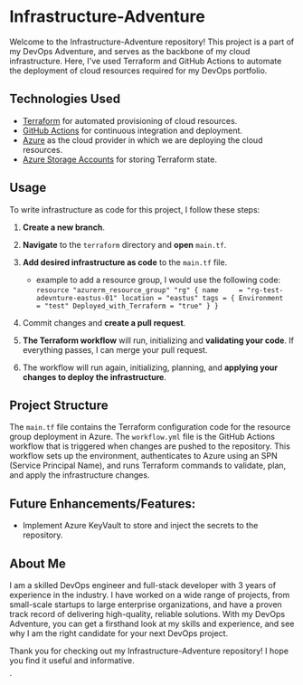 # Infrastructure-Adventure

Welcome to the Infrastructure-Adventure repository! This project is a part of my DevOps Adventure, and serves as the backbone of my cloud infrastructure. Here, I've used Terraform and GitHub Actions to automate the deployment of cloud resources required for my DevOps portfolio.

## Technologies Used

- [Terraform](https://www.terraform.io/) for automated provisioning of cloud resources.
- [GitHub Actions](https://docs.github.com/en/actions) for continuous integration and deployment.
- [Azure](https://azure.microsoft.com/en-us/) as the cloud provider in which we are deploying the cloud resources.
- [Azure Storage Accounts](https://docs.microsoft.com/en-us/azure/storage/common/storage-account-overview) for storing Terraform state.

## Usage

To write infrastructure as code for this project, I follow these steps:

1. **Create a new branch**.
2. **Navigate** to the `terraform` directory and **open** `main.tf`.
3. **Add desired infrastructure as code** to the `main.tf` file.

   - example to add a resource group, I would use the following code:
     `resource "azurerm_resource_group" "rg" {
   name     = "rg-test-adevnture-eastus-01"
   location = "eastus"
   tags = {
      Environment             = "test"
      Deployed_with_Terraform = "true"
   }
}`

4. Commit changes and **create a pull request**.
5. **The Terraform workflow** will run, initializing and **validating your code**. If everything passes, I can merge your pull request.
6. The workflow will run again, initializing, planning, and **applying your changes to deploy the infrastructure**.

## Project Structure

The `main.tf` file contains the Terraform configuration code for the resource group deployment in Azure. The `workflow.yml` file is the GitHub Actions workflow that is triggered when changes are pushed to the repository. This workflow sets up the environment, authenticates to Azure using an SPN (Service Principal Name), and runs Terraform commands to validate, plan, and apply the infrastructure changes.

## Future Enhancements/Features:

- Implement Azure KeyVault to store and inject the secrets to the repository.

## About Me

I am a skilled DevOps engineer and full-stack developer with 3 years of experience in the industry. I have worked on a wide range of projects, from small-scale startups to large enterprise organizations, and have a proven track record of delivering high-quality, reliable solutions. With my DevOps Adventure, you can get a firsthand look at my skills and experience, and see why I am the right candidate for your next DevOps project.

Thank you for checking out my Infrastructure-Adventure repository! I hope you find it useful and informative.

`
